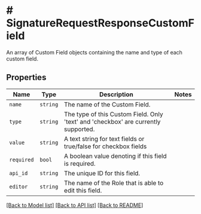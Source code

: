 # # SignatureRequestResponseCustomField

An array of Custom Field objects containing the name and type of each custom field.

## Properties

Name | Type | Description | Notes
------------ | ------------- | ------------- | -------------
| `name` | ```string``` |  The name of the Custom Field.  |  |
| `type` | ```string``` |  The type of this Custom Field. Only &#39;text&#39; and &#39;checkbox&#39; are currently supported.  |  |
| `value` | ```string``` |  A text string for text fields or true/false for checkbox fields  |  |
| `required` | ```bool``` |  A boolean value denoting if this field is required.  |  |
| `api_id` | ```string``` |  The unique ID for this field.  |  |
| `editor` | ```string``` |  The name of the Role that is able to edit this field.  |  |

[[Back to Model list]](../../README.md#models) [[Back to API list]](../../README.md#endpoints) [[Back to README]](../../README.md)

